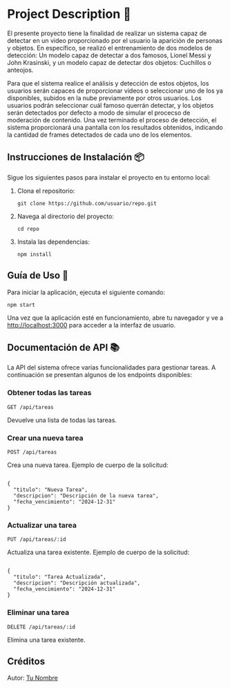 <h1 align="left">Project Description 📝</h1>

<p align="left">
El presente proyecto tiene la finalidad de realizar un sistema capaz de detectar en un video proporcionado por el usuario la aparición de personas y objetos. En específico, se realizó el entrenamiento de dos modelos de detección: Un modelo capaz de detectar a dos famosos, Lionel Messi y John Krasinski, y un modelo capaz de detectar dos objetos: Cuchillos o anteojos.

Para que el sistema realice el análisis y detección de estos objetos, los usuarios serán capaces de proporcionar videos o seleccionar uno de los ya disponibles, subidos en la nube previamente por otros usuarios. Los usuarios podrán seleccionar cuál famoso querrán detectar, y los objetos serán detectados por defecto a modo de simular el procecso de moderación de contenido. Una vez terminado el proceso de detección, el sistema proporcionará una pantalla con los resultados obtenidos, indicando la cantidad de frames detectados de cada uno de los elementos.
</p>

<h2 align="left">Instrucciones de Instalación 📦</h2>

<p align="left">
Sigue los siguientes pasos para instalar el proyecto en tu entorno local:
</p>

<p align="left">
<ol>
  <li>Clona el repositorio:
    <pre><code>git clone https://github.com/usuario/repo.git</code></pre>
  </li>
  <li>Navega al directorio del proyecto:
    <pre><code>cd repo</code></pre>
  </li>
  <li>Instala las dependencias:
    <pre><code>npm install</code></pre>
  </li>
</ol>
</p>

<h2 align="left">Guía de Uso 🚀</h2>

<p align="left">
Para iniciar la aplicación, ejecuta el siguiente comando:
</p>

<p align="left">
<pre><code>npm start</code></pre>
</p>

<p align="left">
Una vez que la aplicación esté en funcionamiento, abre tu navegador y ve a <a href="http://localhost:3000">http://localhost:3000</a> para acceder a la interfaz de usuario.
</p>

<h2 align="left">Documentación de API 📚</h2>

<p align="left">
La API del sistema ofrece varias funcionalidades para gestionar tareas. A continuación se presentan algunos de los endpoints disponibles:
</p>

<h3 align="left">Obtener todas las tareas</h3>

<p align="left">
<pre><code>GET /api/tareas</code></pre>
Devuelve una lista de todas las tareas.
</p>

<h3 align="left">Crear una nueva tarea</h3>

<p align="left">
<pre><code>POST /api/tareas</code></pre>
Crea una nueva tarea. Ejemplo de cuerpo de la solicitud:
<pre><code>
{
  "titulo": "Nueva Tarea",
  "descripcion": "Descripción de la nueva tarea",
  "fecha_vencimiento": "2024-12-31"
}
</code></pre>
</p>

<h3 align="left">Actualizar una tarea</h3>

<p align="left">
<pre><code>PUT /api/tareas/:id</code></pre>
Actualiza una tarea existente. Ejemplo de cuerpo de la solicitud:
<pre><code>
{
  "titulo": "Tarea Actualizada",
  "descripcion": "Descripción actualizada",
  "fecha_vencimiento": "2024-12-31"
}
</code></pre>
</p>

<h3 align="left">Eliminar una tarea</h3>

<p align="left">
<pre><code>DELETE /api/tareas/:id</code></pre>
Elimina una tarea existente.
</p>

<h2 align="left">Créditos</h2>

<p align="left">
Autor: <a href="https://github.com/tuusuario">Tu Nombre</a>
</p>
